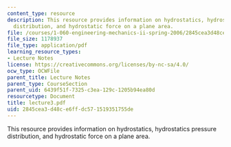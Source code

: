 ```yaml
---
content_type: resource
description: This resource provides information on hydrostatics, hydrostatics pressure
  distribution, and hydrostatic force on a plane area.
file: /courses/1-060-engineering-mechanics-ii-spring-2006/2845cea3d48ce6ffdc571519351755de_lecture3.pdf
file_size: 1178937
file_type: application/pdf
learning_resource_types:
- Lecture Notes
license: https://creativecommons.org/licenses/by-nc-sa/4.0/
ocw_type: OCWFile
parent_title: Lecture Notes
parent_type: CourseSection
parent_uid: 6439f51f-7325-c3ea-129c-1205b94ea80d
resourcetype: Document
title: lecture3.pdf
uid: 2845cea3-d48c-e6ff-dc57-1519351755de
---
```

This resource provides information on hydrostatics, hydrostatics pressure distribution, and hydrostatic force on a plane area.